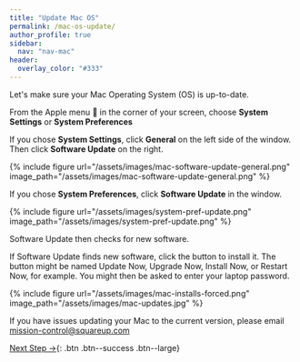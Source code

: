 ```yaml
---
title: "Update Mac OS"
permalink: /mac-os-update/
author_profile: true
sidebar:
  nav: "nav-mac"
header:
  overlay_color: "#333"
---
```


Let's make sure your Mac Operating System (OS) is up-to-date.


From the Apple menu  in the corner of your screen, choose __System Settings__ or __System Preferences__

If you chose __System Settings__, click __General__ on the left side of the window. Then click __Software Update__ on the right.

{% include figure url="/assets/images/mac-software-update-general.png" image_path="/assets/images/mac-software-update-general.png" %}

If you chose __System Preferences__, click __Software Update__ in the window.

{% include figure url="/assets/images/system-pref-update.png" image_path="/assets/images/system-pref-update.png" %}

Software Update then checks for new software. 

If Software Update finds new software, click the button to install it. The button might be named Update Now, Upgrade Now, Install Now, or Restart Now, for example. You might then be asked to enter your laptop password.

{% include figure url="/assets/images/mac-installs-forced.png" image_path="/assets/images/mac-updates.jpg" %}

If you have issues updating your Mac to the current version, please email mission-control@squareup.com

[Next Step &rarr;](/mac-installs){: .btn .btn--success .btn--large}
